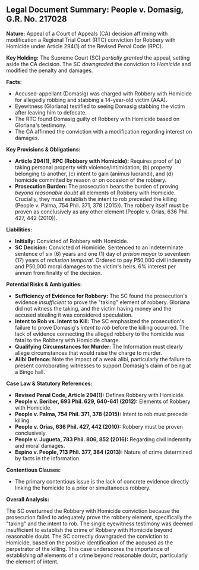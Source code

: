 ## Legal Document Summary: People v. Domasig, G.R. No. 217028

**Nature:** Appeal of a Court of Appeals (CA) decision affirming with modification a Regional Trial Court (RTC) conviction for Robbery with Homicide under Article 294(1) of the Revised Penal Code (RPC).

**Key Holding:** The Supreme Court (SC) *partially granted* the appeal, setting aside the CA decision. The SC *downgraded* the conviction to *Homicide* and modified the penalty and damages.

**Facts:**

*   Accused-appellant (Domasig) was charged with Robbery with Homicide for allegedly robbing and stabbing a 14-year-old victim (AAA).
*   Eyewitness (Gloriana) testified to seeing Domasig stabbing the victim after leaving him to defecate.
*   The RTC found Domasig guilty of Robbery with Homicide based on Gloriana's testimony.
*   The CA affirmed the conviction with a modification regarding interest on damages.

**Key Provisions & Obligations:**

*   **Article 294(1), RPC (Robbery with Homicide):** Requires proof of (a) taking personal property with violence/intimidation, (b) property belonging to another, (c) intent to gain (animus lucrandi), and (d) homicide committed by reason or on occasion of the robbery.
*   **Prosecution Burden:** The prosecution bears the burden of proving *beyond reasonable doubt* all elements of Robbery with Homicide.  Crucially, they must establish the intent to rob *preceded* the killing (People v. Palma, 754 Phil. 371, 378 (2015)).  The robbery itself must be proven as conclusively as any other element (People v. Orias, 636 Phil. 427, 442 (2010)).

**Liabilities:**

*   **Initially:** Convicted of Robbery with Homicide.
*   **SC Decision:** Convicted of Homicide. Sentenced to an indeterminate sentence of six (6) years and one (1) day of *prision mayor* to seventeen (17) years of *reclusion temporal*. Ordered to pay P50,000 civil indemnity and P50,000 moral damages to the victim's heirs. 6% interest per annum from finality of the decision.

**Potential Risks & Ambiguities:**

*   **Sufficiency of Evidence for Robbery:** The SC found the prosecution's evidence *insufficient* to prove the "taking" element of robbery. Gloriana did not witness the taking, and the victim having money and the accused stealing it was considered speculation.
*   **Intent to Rob vs. Intent to Kill:** The SC emphasized the prosecution's failure to prove Domasig's *intent to rob* before the killing occurred. The lack of evidence connecting the alleged robbery to the homicide was fatal to the Robbery with Homicide charge.
*   **Qualifying Circumstances for Murder:** The Information must clearly allege circumstances that would raise the charge to murder.
*   **Alibi Defence:** Note the impact of a weak alibi, particularly the failure to present corroborating witnesses to support Domasig's claim of being at a Bingo hall.

**Case Law & Statutory References:**

*   **Revised Penal Code, Article 294(1):** Defines Robbery with Homicide.
*   **People v. Beriber, 693 Phil. 629, 640-641 (2012):**  Elements of Robbery with Homicide.
*   **People v. Palma, 754 Phil. 371, 378 (2015):** Intent to rob must precede killing.
*   **People v. Orias, 636 Phil. 427, 442 (2010):**  Robbery must be proven conclusively.
*   **People v. Jugueta, 783 Phil. 806, 852 (2016):** Regarding civil indemnity and moral damages.
*   **Espino v. People, 713 Phil. 377, 384 (2013):** Nature of crime determined by facts in the information.

**Contentious Clauses:**

*   The primary contentious issue is the lack of concrete evidence directly linking the homicide to a prior or simultaneous robbery.

**Overall Analysis:**

The SC overturned the Robbery with Homicide conviction because the prosecution failed to adequately prove the robbery element, specifically the "taking" and the intent to rob. The single eyewitness testimony was deemed insufficient to establish the crime of Robbery with Homicide beyond reasonable doubt.  The SC correctly downgraded the conviction to Homicide, based on the positive identification of the accused as the perpetrator of the killing. This case underscores the importance of establishing *all* elements of a crime beyond reasonable doubt, particularly the element of intent.
